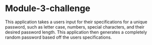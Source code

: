 # Module-3-challenge
This application takes a users input for their specifications for a unique password, such as letter case, numbers, special characters, and their desired password length.
This application then generates a completely random password based off the users specifications. 
